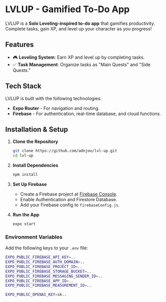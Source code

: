 # LVLUP - Gamified To-Do App

LVLUP is a **Solo Leveling-inspired to-do app** that gamifies productivity. Complete tasks, gain XP, and level up your character as you progress!

## Features
- 🎮 **Leveling System**: Earn XP and level up by completing tasks.
- ✅ **Task Management**: Organize tasks as "Main Quests" and "Side Quests."

## Tech Stack
LVLUP is built with the following technologies:

- **Expo Router** - For navigation and routing.
- **Firebase** - For authentication, real-time database, and cloud functions.

## Installation & Setup
1. **Clone the Repository**
   ```sh
   git clone https://github.com/adnjoo/lvl-up.git
   cd lvl-up
   ```
2. **Install Dependencies**
   ```sh
   npm install
   ```
3. **Set Up Firebase**
   - Create a Firebase project at [Firebase Console](https://console.firebase.google.com/).
   - Enable Authentication and Firestore Database.
   - Add your Firebase config to `firebaseConfig.js`.

4. **Run the App**
   ```sh
   expo start
   ```

### Environment Variables
Add the following keys to your `.env` file:

```bash
EXPO_PUBLIC_FIREBASE_API_KEY=..
EXPO_PUBLIC_FIREBASE_AUTH_DOMAIN=..
EXPO_PUBLIC_FIREBASE_PROJECT_ID=..
EXPO_PUBLIC_FIREBASE_STORAGE_BUCKET=..
EXPO_PUBLIC_FIREBASE_MESSAGING_SENDER_ID=..
EXPO_PUBLIC_FIREBASE_APP_ID=..
EXPO_PUBLIC_FIREBASE_MEASUREMENT_ID=..

EXPO_PUBLIC_OPENAI_KEY=sk..
```
